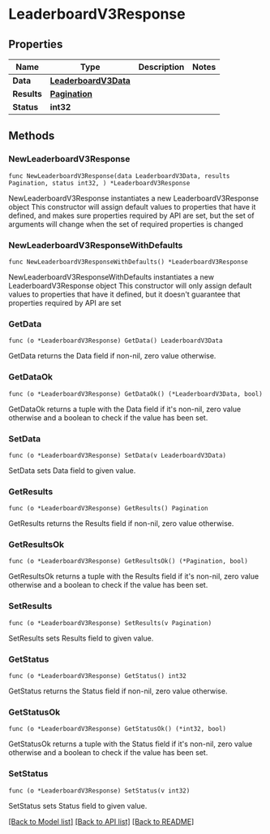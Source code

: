 # LeaderboardV3Response

## Properties

Name | Type | Description | Notes
------------ | ------------- | ------------- | -------------
**Data** | [**LeaderboardV3Data**](LeaderboardV3Data.md) |  | 
**Results** | [**Pagination**](Pagination.md) |  | 
**Status** | **int32** |  | 

## Methods

### NewLeaderboardV3Response

`func NewLeaderboardV3Response(data LeaderboardV3Data, results Pagination, status int32, ) *LeaderboardV3Response`

NewLeaderboardV3Response instantiates a new LeaderboardV3Response object
This constructor will assign default values to properties that have it defined,
and makes sure properties required by API are set, but the set of arguments
will change when the set of required properties is changed

### NewLeaderboardV3ResponseWithDefaults

`func NewLeaderboardV3ResponseWithDefaults() *LeaderboardV3Response`

NewLeaderboardV3ResponseWithDefaults instantiates a new LeaderboardV3Response object
This constructor will only assign default values to properties that have it defined,
but it doesn't guarantee that properties required by API are set

### GetData

`func (o *LeaderboardV3Response) GetData() LeaderboardV3Data`

GetData returns the Data field if non-nil, zero value otherwise.

### GetDataOk

`func (o *LeaderboardV3Response) GetDataOk() (*LeaderboardV3Data, bool)`

GetDataOk returns a tuple with the Data field if it's non-nil, zero value otherwise
and a boolean to check if the value has been set.

### SetData

`func (o *LeaderboardV3Response) SetData(v LeaderboardV3Data)`

SetData sets Data field to given value.


### GetResults

`func (o *LeaderboardV3Response) GetResults() Pagination`

GetResults returns the Results field if non-nil, zero value otherwise.

### GetResultsOk

`func (o *LeaderboardV3Response) GetResultsOk() (*Pagination, bool)`

GetResultsOk returns a tuple with the Results field if it's non-nil, zero value otherwise
and a boolean to check if the value has been set.

### SetResults

`func (o *LeaderboardV3Response) SetResults(v Pagination)`

SetResults sets Results field to given value.


### GetStatus

`func (o *LeaderboardV3Response) GetStatus() int32`

GetStatus returns the Status field if non-nil, zero value otherwise.

### GetStatusOk

`func (o *LeaderboardV3Response) GetStatusOk() (*int32, bool)`

GetStatusOk returns a tuple with the Status field if it's non-nil, zero value otherwise
and a boolean to check if the value has been set.

### SetStatus

`func (o *LeaderboardV3Response) SetStatus(v int32)`

SetStatus sets Status field to given value.



[[Back to Model list]](../README.md#documentation-for-models) [[Back to API list]](../README.md#documentation-for-api-endpoints) [[Back to README]](../README.md)


